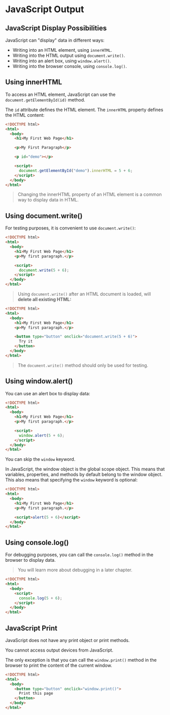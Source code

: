 # JavaScript Output

## JavaScript Display Possibilities

JavaScript can "display" data in different ways:

* Writing into an HTML element, using `innerHTML`.
* Writing into the HTML output using `document.write()`.
* Writing into an alert box, using `window.alert()`.
* Writing into the browser console, using `console.log()`.

## Using innerHTML

To access an HTML element, JavaScript can use the `document.getElementById(id)` method.

The `id` attribute defines the HTML element. The `innerHTML` property defines the HTML content:

```html
<!DOCTYPE html>
<html>
  <body>
    <h1>My First Web Page</h1>

    <p>My First Paragraph</p>

    <p id="demo"></p>

    <script>
      document.getElementById("demo").innerHTML = 5 + 6;
    </script>
  </body>
</html>
```

> Changing the innerHTML property of an HTML element is a common way to display data in HTML.

## Using document.write()

For testing purposes, it is convenient to use `document.write()`:

```html
<!DOCTYPE html>
<html>
  <body>
    <h1>My First Web Page</h1>
    <p>My first paragraph.</p>

    <script>
      document.write(5 + 6);
    </script>
  </body>
</html>
```

> Using `document.write()` after an HTML document is loaded, will **delete all existing HTML:**

```html
<!DOCTYPE html>
<html>
  <body>
    <h1>My First Web Page</h1>
    <p>My first paragraph.</p>

    <button type="button" onclick="document.write(5 + 6)">
      Try it
    </button>
  </body>
</html>
```

> The `document.write()` method should only be used for testing.

## Using window.alert()

You can use an alert box to display data:

```html
<!DOCTYPE html>
<html>
  <body>
    <h1>My First Web Page</h1>
    <p>My first paragraph.</p>

    <script>
      window.alert(5 + 6);
    </script>
  </body>
</html>
```

You can skip the `window` keyword.

In JavaScript, the window object is the global scope object. This means that variables, properties, and methods by default belong to the window object. This also means that specifying the `window` keyword is optional:

```html
<!DOCTYPE html>
<html>
  <body>
    <h1>My First Web Page</h1>
    <p>My first paragraph.</p>

    <script>alert(5 + 6)</script>
  </body>
</html>
```

## Using console.log()

For debugging purposes, you can call the `console.log()` method in the browser to display data.

> You will learn more about debugging in a later chapter.

```html
<!DOCTYPE html>
<html>
  <body>
    <script>
      console.log(5 + 6);
    </script>
  </body>
</html>
```

## JavaScript Print

JavaScript does not have any print object or print methods.

You cannot access output devices from JavaScript.

The only exception is that you can call the `window.print()` method in the browser to print the content of the current window.

```html
<!DOCTYPE html>
<html>
  <body>
    <button type="button" onclick="window.print()">
      Print this page
    </button>
  </body>
</html>
```